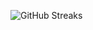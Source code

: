 ![GitHub Streaks](https://github-streaks-mqc9.onrender.com/streak/happilli/image?theme=midnight&cache_bust=1743529058&lang=ja)
